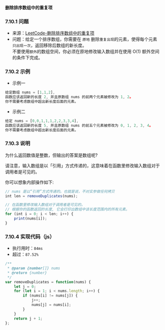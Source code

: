 #### 删除排序数组中的重复项

### 7.10.1 问题
- 来源：[LeetCode-删除排序数组中的重复项](https://leetcode-cn.com/problems/remove-duplicates-from-sorted-array/)
- 问题：给定一个排序数组，你需要在 `原地` 删除`重复出现`的元素，使得每个元素`只出现一次`，返回移除后数组的新长度。<br>
不要使用`额外`的数组空间，你必须在原地修改输入数组并在使用 O(1) 额外空间的条件下完成。

### 7.10.2 示例
- 示例一
```js
给定数组 nums = [1,1,2], 
函数应该返回新的长度 2, 并且原数组 nums 的前两个元素被修改为 1, 2。 
你不需要考虑数组中超出新长度后面的元素。
```
- 示例二
```js
给定 nums = [0,0,1,1,1,2,2,3,3,4],
函数应该返回新的长度 5, 并且原数组 nums 的前五个元素被修改为 0, 1, 2, 3, 4。
你不需要考虑数组中超出新长度后面的元素。
```

### 7.10.3 说明
为什么返回数值是整数，但输出的答案是数组呢?

请注意，输入数组是以「引用」方式传递的，这意味着在函数里修改输入数组对于调用者是可见的。

你可以想象内部操作如下:
```js
// nums 是以“引用”方式传递的。也就是说，不对实参做任何拷贝
int len = removeDuplicates(nums);

// 在函数里修改输入数组对于调用者是可见的。
// 根据你的函数返回的长度, 它会打印出数组中该长度范围内的所有元素。
for (int i = 0; i < len; i++) {
    print(nums[i]);
}
```
### 7.10.4 实现代码（js）
- 执行用时：`84ms`
- 超过：`87.52%`
```js
/**
 * @param {number[]} nums
 * @return {number}
 */
var removeDuplicates = function(nums) {
    let j = 0;
    for (let i = 1; i < nums.length; i++) {
        if (nums[i] != nums[j]) {
            j++;
            nums[j] = nums[i];
        }
    }
    return j + 1;
};
```